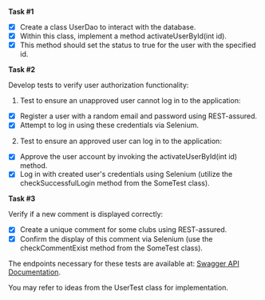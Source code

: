 **Task #1**

- [x] Create a class UserDao to interact with the database. 
- [x] Within this class, implement a method activateUserById(int id). 
- [x] This method should set the status to true for the user with the specified id.

**Task #2**

Develop tests to verify user authorization functionality:

1. Test to ensure an unapproved user cannot log in to the application:

- [x] Register a user with a random email and password using REST-assured.
- [x] Attempt to log in using these credentials via Selenium.
 
2. Test to ensure an approved user can log in to the application:

- [x] Approve the user account by invoking the activateUserById(int id) method.
- [x] Log in with created user's credentials using Selenium (utilize the checkSuccessfulLogin method from the SomeTest class).

**Task #3**

Verify if a new comment is displayed correctly:

- [x] Create a unique comment for some clubs using REST-assured.
- [x] Confirm the display of this comment via Selenium (use the checkCommentExist method from the SomeTest class).

The endpoints necessary for these tests are available at: [Swagger API Documentation](http://speak-ukrainian.eastus2.cloudapp.azure.com/dev/swagger-ui/index.html#/).

You may refer to ideas from the UserTest class for implementation.

